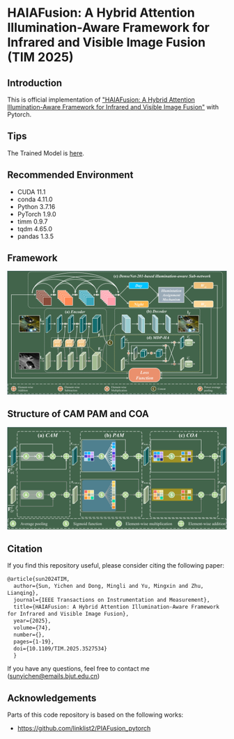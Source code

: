 # HAIAFusion: A Hybrid Attention Illumination-Aware Framework for Infrared and Visible Image Fusion (TIM 2025)


## Introduction

This is official implementation of ["HAIAFusion: A Hybrid Attention Illumination-Aware Framework for Infrared and Visible Image Fusion"](https://ieeexplore.ieee.org/document/10835199) with Pytorch.

## Tips

The Trained Model is [here](https://pan.baidu.com/s/1YAOytxlAR4uppOSeo4l2mg?pwd=HAIA).

## Recommended Environment

 * CUDA 11.1
 * conda 4.11.0
 * Python 3.7.16
 * PyTorch 1.9.0
 * timm 0.9.7
 * tqdm 4.65.0
 * pandas 1.3.5

## Framework
![Image text](https://github.com/sunyichen1994/HAIAFusion/blob/main/The%20network%20architecture/Fig.2.jpg)


## Structure of CAM PAM and COA
![Image text](https://github.com/sunyichen1994/HAIAFusion/blob/main/The%20network%20architecture/Fig.3.jpg)


## Citation

If you find this repository useful, please consider citing the following paper:

```
@article{sun2024TIM,
  author={Sun, Yichen and Dong, Mingli and Yu, Mingxin and Zhu, Lianqing},
  journal={IEEE Transactions on Instrumentation and Measurement}, 
  title={HAIAFusion: A Hybrid Attention Illumination-Aware Framework for Infrared and Visible Image Fusion}, 
  year={2025},
  volume={74},
  number={},
  pages={1-19},
  doi={10.1109/TIM.2025.3527534}
  }  
```


If you have any questions, feel free to contact me (sunyichen@emails.bjut.edu.cn)


## Acknowledgements

Parts of this code repository is based on the following works:

 * https://github.com/linklist2/PIAFusion_pytorch
